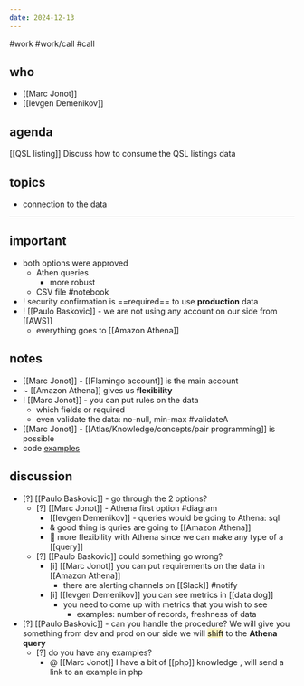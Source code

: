 ```yaml
---
date: 2024-12-13
---
```

#work #work/call #call

## who
- [[Marc Jonot]]
- [[Ievgen Demenikov]]

## agenda
[[QSL listing]]
Discuss how to consume the QSL listings data
## topics
- connection to the data
---
## important
- both options were approved
	- Athen queries 
		- more robust
	- CSV file #notebook
- ! security confirmation is ==required== to use **production** data
- ! [[Paulo Baskovic]] - we are not using any account on our side from [[AWS]]
	- everything goes to [[Amazon Athena]]
## notes
- [[Marc Jonot]] - [[Flamingo account]] is the main account
- ~ [[Amazon Athena]] gives us  **flexibility** 
- ! [[Marc Jonot]] - you can put rules on the data
	- which fields or required
	- even validate the data: no-null, min-max #validateA
- [[Marc Jonot]] - [[Atlas/Knowledge/concepts/pair programming]] is possible
- code [examples](https://docs.aws.amazon.com/IAM/latest/UserGuide/id_roles_use_switch-role-api.html)

## discussion
- [?] [[Paulo Baskovic]] - go through the 2 options?
	- [?] [[Marc Jonot]] - Athena first option #diagram
		- [[Ievgen Demenikov]] - queries would be going to Athena: sql
		- & good thing is quries are going to [[Amazon Athena]]
		- 📔 more flexibility with Athena since we can make any type of a [[query]]
	- [?] [[Paulo Baskovic]] could something go wrong?
		- [i] [[Marc Jonot]] you can put requirements on the data in [[Amazon Athena]]
			- there are alerting channels on [[Slack]] #notify
		- [i] [[Ievgen Demenikov]] you can see metrics in [[data dog]]
			- you need to come up with metrics that you wish to see
				- examples: number of records, freshness of data
- [?] [[Paulo Baskovic]] - can you handle the procedure? We will give you something from dev and prod
		on our side we will <mark style="background: #FFF3A3A6;">shift</mark> to the **Athena query**
	- [?] do you have any examples?
		- @ [[Marc Jonot]] I have a bit of [[php]] knowledge , will send a link to an example in php
